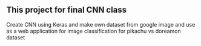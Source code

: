 
## This project for final CNN class
  Create CNN using Keras and make own dataset from google image and use as a web application for image classification for pikachu vs doreamon dataset
